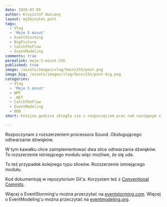 ```yaml
---
date: 2020-07-05
author: Krzysztof Owsiany
layout: my5minutes_post
tags:
  - Vlog
  - 'Moje 5 minut'
  - EventStorming
  - BigPicture
  - CatchTheFlow
  - EventModeling
comments: true
permalink: moje-5-minut-21h
published: true
image: /assets/images/vlog/5min/21h/post.png
image_big: /assets/images/vlog/5min/21h/post-big.png
categories:
  - Vlog
  - 'Moje 5 minut'
  - WPF
  - .NET
  - CatchTheFlow
  - EventModeling
  - BDD
short: Kolejna godzina zbiegła sie z rozpoczęciem prac nad następnym slicem. Będzie łatwiej estymować. W tej godzine chcę zrealizować kolejne 2 slice związane z odtwarzaniem dźwięku krótkiej i długiej przerwy.

---
```

Rozpoczynam z rozszerzeniem processora Sound. Obsługującego odtwarzanie dźwięków.

W tym kawałku chce zaimplementować dwa slice odtwarzania dźwięków.  To rozszerzenie istniejącego modułu więc możliwe, że się uda.

To też przypadek kolejnego typu sliceów. Rozszerzenie istniejącego modułu.

Kod dokumentuję w repozytorium Git'a. Korzystam też z [Conventional Commits](https://www.conventionalcommits.org/en/v1.0.0/).

Więcej o EventStorming'u można przeczytać na [eventstorming.com](https://www.eventstorming.com).
Więcej o EventModeling'u można przeczytać na [eventmodeling.org](https://eventmodeling.org).